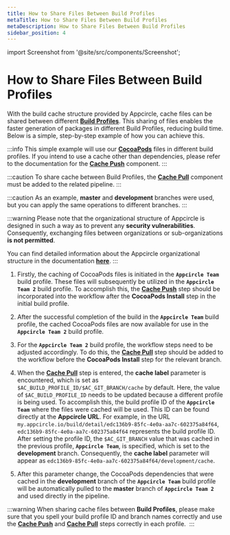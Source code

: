 ```yaml
---
title: How to Share Files Between Build Profiles 
metaTitle: How to Share Files Between Build Profiles
metaDescription: How to Share Files Between Build Profiles
sidebar_position: 4
---
```


import Screenshot from '@site/src/components/Screenshot';


# How to Share Files Between Build Profiles

With the build cache structure provided by Appcircle, cache files can be shared between different [**Build Profiles**](../../../build/adding-a-build-profile/). This sharing of files enables the faster generation of packages in different Build Profiles, reducing build time. Below is a simple, step-by-step example of how you can achieve this.

:::info
This simple example will use our [**CocoaPods**](https://cocoapods.org/) files in different build profiles. If you intend to use a cache other than dependencies, please refer to the documentation for the [**Cache Push**](./cache-push) component.
:::

:::caution
To share cache between Build Profiles, the [**Cache Pull**](./cache-pull) component must be added to the related pipeline.
:::

:::caution
As an example, **master** and **development** branches were used, but you can apply the same operations to different branches.
:::

:::warning
Please note that the organizational structure of Appcircle is designed in such a way as to prevent any **security vulnerabilities**. Consequently, exchanging files between organizations or sub-organizations **is not permitted**.

You can find detailed information about the Appcircle organizational structure in the documentation [**here**](https://docs.appcircle.io/account/my-organization).
:::

1. Firstly, the caching of CocoaPods files is initiated in the **`Appcircle Team`** build profile. These files will subsequently be utilized in the **`Appcircle Team 2`** build profile. To accomplish this, the [**Cache Push**](./cache-push) step should be incorporated into the workflow after the **CocoaPods Install** step in the initial build profile.

  <Screenshot url='https://cdn.appcircle.io/docs/assets/BE2911-buildCache.png' />

2. After the successful completion of the build in the **`Appcircle Team`** build profile, the cached CocoaPods files are now available for use in the **`Appcircle Team 2`** build profile.

  <Screenshot url='https://cdn.appcircle.io/docs/assets/BE2911-cacheSuccess.png' />

3. For the **`Appcircle Team 2`** build profile, the workflow steps need to be adjusted accordingly. To do this, the [**Cache Pull**](./cache-pull) step should be added to the workflow before the **CocoaPods Install** step for the relevant branch.

  <Screenshot url='https://cdn.appcircle.io/docs/assets/BE2911-buildPull.png' />

4. When the [**Cache Pull**](./cache-pull) step is entered, the **cache label** parameter is encountered, which is set as `$AC_BUILD_PROFILE_ID/$AC_GIT_BRANCH/cache` by default. Here, the value of `$AC_BUILD_PROFILE_ID` needs to be updated because a different profile is being used. To accomplish this, the build profile ID of the **`Appcircle Team`** where the files were cached will be used. This ID can be found directly at the **Appcircle URL**. For example, in the URL `my.appcircle.io/build/detail/edc136b9-85fc-4e0a-aa7c-602375a84f64`, `edc136b9-85fc-4e0a-aa7c-602375a84f64` represents the build profile ID. After setting the profile ID, the `$AC_GIT_BRANCH` value that was cached in the previous profile, **`Appcircle Team`**, is specified, which is set to the **development** branch. Consequently, the **cache label** parameter will appear as `edc136b9-85fc-4e0a-aa7c-602375a84f64/development/cache`.

	<Screenshot url='https://cdn.appcircle.io/docs/assets/BE2911-buildPullLabel.png' />

5. After this parameter change, the CocoaPods dependencies that were cached in the **development** branch of the **`Appcircle Team`** build profile will be automatically pulled to the **master** branch of **`Appcircle Team 2`** and used directly in the pipeline.

	<Screenshot url='https://cdn.appcircle.io/docs/assets/BE2911-buildCacheSuccess.png' />

:::warning
When sharing cache files between **Build Profiles**, please make sure that you spell your build profile ID and branch names correctly and use the [**Cache Push**](./cache-push) and [**Cache Pull**](./cache-pull) steps correctly in each profile. 
:::